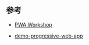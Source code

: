 

## 参考

- [PWA Workshop](https://pwa-workshop.js.org/2-service-worker/#service-worker-life-cycle)

- [demo-progressive-web-app](https://github.com/gokulkrishh/demo-progressive-web-app)





























